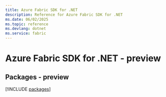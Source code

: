 ```yaml
---
title: Azure Fabric SDK for .NET
description: Reference for Azure Fabric SDK for .NET
ms.date: 06/02/2025
ms.topic: reference
ms.devlang: dotnet
ms.service: fabric
---
```

# Azure Fabric SDK for .NET - preview
## Packages - preview
[!INCLUDE [packages](fabric-index.md)]